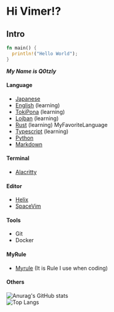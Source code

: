 # Hi Vimer!?

<h2>Intro</h2>


```rust
fn main() {
  println!("Hello World");
}
```


***My Name is Q0tzly***

<h4>Language</h4>

  - [Japanese](https://tsunagarujp.bunka.go.jp/?lang_id=EN)
  - [English]() (learning)
  - [TokiPona](https://tokipona.org) (learning)
  - [Lojban](https://lojban.org) (learning)
  - [Rust](https://www.rust-lang.org/) (learning) MyFavoriteLanguage
  - [Typescript](https://www.typescriptlang.org) (learning)
  - [Python](https://www.python.jp/)
  - [Markdown](https://daringfireball.net/projects/markdown/)

<h4>Terminal</h4>

  - [Alacritty](https://alacritty.org/)

<h4>Editor</h4>

  - [Helix](https://helix-editor.com/)
  - [SpaceVim](https://spacevim.org/)

<h4>Tools</h4>

  - Git
  - Docker

<h4>MyRule</h4>

  - [Myrule](https://github.com/Q0tzly/CodingRule/blob/main/rule.md) (It is Rule I use when coding)

<h4>Others</h4>

![Anurag's GitHub stats](https://github-readme-stats.vercel.app/api?username=q0tzly&show_icons=true&theme=transparent)
<br>
![Top Langs](https://github-readme-stats.vercel.app/api/top-langs/?username=q0tzly&layout=compact)
